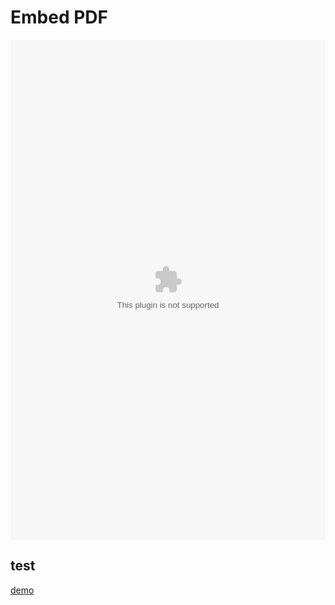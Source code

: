 # Embed PDF

<!---
pad is relatief t.o.v. de markdown file link
-->

<object data="../demo-word.docx" width="100%" height="800"></object>

## test

[demo](demo-word.docx)
